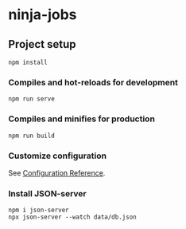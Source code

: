 # ninja-jobs

## Project setup

```
npm install
```

### Compiles and hot-reloads for development

```
npm run serve
```

### Compiles and minifies for production

```
npm run build
```

### Customize configuration

See [Configuration Reference](https://cli.vuejs.org/config/).

### Install JSON-server

```
npm i json-server
npx json-server --watch data/db.json
```
